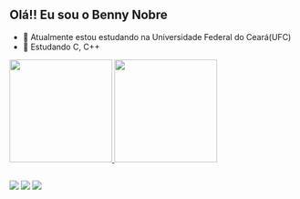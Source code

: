## Olá!! Eu sou o Benny Nobre 

- 🔭 Atualmente estou estudando na Universidade Federal do Ceará(UFC)
- 🌱 Estudando C, C++

 <div>
  <a href="https://github.com/bennynobre">
  <img height="180em" src="https://github-readme-stats.vercel.app/api?username=bennynobre&show_icons=true&theme=dark&include_all_commits=true&count_private=true"/>
  <img height="180em" src="https://github-readme-stats.vercel.app/api/top-langs/?username=bennynobre&layout=compact&langs_count=7&theme=dark"/>
 </div>
 
 ##
 
 <div>
  <a href = "mailto:bennynobre1@gmail.com"><img src="https://img.shields.io/badge/-Gmail-%23333?style=for-the-badge&logo=gmail&logoColor=white" target="_blank"></a>
  <a href="https://www.linkedin.com/in/benny-nobre/" target="_blank"><img src="https://img.shields.io/badge/-LinkedIn-%230077B5?style=for-the-badge&logo=linkedin&logoColor=white" target="_blank"></a> 
  <a href="https://instagram.com/bennynobre" target="_blank"><img src="https://img.shields.io/badge/-Instagram-%23E4405F?style=for-the-badge&logo=instagram&logoColor=white" target="_blank"></a>

 </div>

